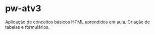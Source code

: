 # pw-atv3
Aplicação de conceitos básicos HTML aprendidos em aula. Criação de tabelas e formulários.
